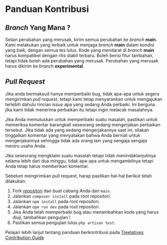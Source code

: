 # Panduan Kontribusi

## _Branch_ Yang Mana ?

Selain perubahan yang merusak, kirim semua perubahan ke _branch_ **main**.  Kami melakukan yang terbaik untuk menjaga _branch_ **main** dalam kondisi yang baik, dengan semua tes lulus. Kode yang mendarat di _branch_ **main** harus kompatibel dengan rilis stabil terbaru. Boleh berisi fitur tambahan, tetapi tidak boleh ada perubahan yang merusak. Perubahan yang merusak harus dikirim ke _branch_ **experimental**.

## _Pull Request_

Jika anda bermaksud hanya memperbaiki bug, tidak apa-apa untuk segera mengirimkan _pull request_, tetapi kami tetap menyarankan untuk mengajukan terlebih dahulu rincian _issue_ apa yang sedang Anda perbaiki. Ini berguna jika kami tidak menerima perbaikan itu tetapi ingin melacak masalahnya.

Jika Anda memutuskan untuk memperbaiki suatu masalah, pastikan untuk memeriksa komentar barangkali seseorang sedang mengerjakan perbaikan tersebut. Jika tidak ada yang sedang mengerjakannya saat ini, silakan tinggalkan komentar yang menyatakan bahwa Anda berniat untuk mengerjakannya sehingga tidak ada orang lain yang sengaja sengaja meniru usaha Anda.

Jika seseorang mengklaim suatu masalah tetapi tidak menindaklanjutinya selama lebih dari dua minggu, tidak apa-apa untuk mengambilnya tetapi Anda tetap harus memberikan komentar.

Sebelum mengirimkan pull request, harap pastikan hal-hal berikut telah dilakukan:

1. Fork [repositori](https://github.com/fmukhlis/treelatives) dan buat cabang Anda dari `main`.
2. Jalankan `composer install` pada root repositori.
3. Jalankan `npm install` pada root repositori.
4. Jalankan `npm run dev` pada root repositori.
5. Jika Anda telah memperbaiki bug atau menambahkan kode yang harus diuji, tambahkan pengujian !
6. Pastikan semua pengujian lulus `php artisan test`.

Pelajari lebih lanjut tentang panduan berkontribusi pada [Treelatives Contribution Guide](https://github.com/fmukhlis/treelatives/blob/main/CONTRIBUTION.md)
